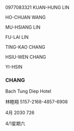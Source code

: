0977083321
KUAN-HUNG
LIN

HO-CHUAN
WANG

MU-HSIANG
LIN

FU-LAI
LIN

TING-KAO
CHANG

HSIU-WEN
CHANG

YI-HSIN
### CHANG

Bach Tung Diep Hotel

林睦翔
5157-2168-4857-6908

4月 2030 726 

4/1星期六